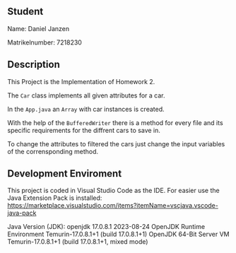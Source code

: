 ## Student

Name: Daniel Janzen

Matrikelnumber: 7218230

## Description

This Project is the Implementation of Homework 2.

The `Car` class implements all given attributes for a car.

In the `App.java` an `Array` with car instances is created.

With the help of the `BufferedWriter` there is a method for every file and its specific requirements for the diffrent cars to save in.

To change the attributes to filtered the cars just change the input variables of the corrensponding method.

## Development Enviroment

This project is coded in Visual Studio Code as the IDE.
For easier use the Java Extension Pack is installed: https://marketplace.visualstudio.com/items?itemName=vscjava.vscode-java-pack

Java Version (JDK):
openjdk 17.0.8.1 2023-08-24
OpenJDK Runtime Environment Temurin-17.0.8.1+1 (build 17.0.8.1+1)
OpenJDK 64-Bit Server VM Temurin-17.0.8.1+1 (build 17.0.8.1+1, mixed mode)
